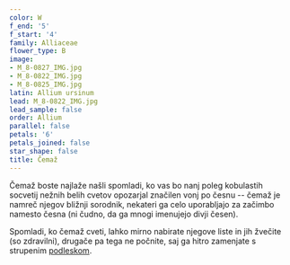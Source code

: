 ```yaml
---
color: W
f_end: '5'
f_start: '4'
family: Alliaceae
flower_type: B
image:
- M_8-0827_IMG.jpg
- M_8-0822_IMG.jpg
- M_8-0825_IMG.jpg
latin: Allium ursinum
lead: M_8-0822_IMG.jpg
lead_sample: false
order: Allium
parallel: false
petals: '6'
petals_joined: false
star_shape: false
title: Čemaž
---
```

Čemaž boste najlaže našli spomladi, ko vas bo nanj poleg kobulastih socvetij nežnih belih cvetov opozarjal značilen vonj po česnu -- čemaž je namreč njegov bližnji sorodnik, nekateri ga celo uporabljajo za začimbo namesto česna (ni čudno, da ga mnogi imenujejo divji česen).

Spomladi, ko čemaž cveti, lahko mirno nabirate njegove liste in jih žvečite (so zdravilni), drugače pa tega ne počnite, saj ga hitro zamenjate s strupenim [podleskom](../../colchicumautumnale/jesenski-podlesek/).

